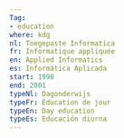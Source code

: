 ```yaml
---
Tag: 
- education
where: kdg
nl: Toegepaste Informatica
fr: Informatique appliquée
en: Applied Informatics
es: Informática Aplicada
start: 1998
end: 2001
typeNl: Dagonderwijs
typeFr: Éducation de jour
typeEn: Day education
typeEs: Educación diurna
---
```

